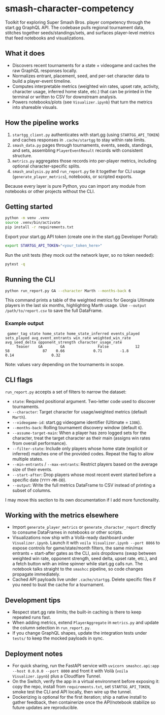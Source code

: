 # smash-character-competency

Toolkit for exploring Super Smash Bros. player competency through the start.gg GraphQL API. The codebase pulls regional tournament data, stitches together seeds/standings/sets, and surfaces player-level metrics that feed notebooks and visualizations.

## What it does

- Discovers recent tournaments for a state + videogame and caches the raw GraphQL responses locally.
- Normalizes entrant, placement, seed, and per-set character data to build a player-event timeline.
- Computes interpretable metrics (weighted win rates, upset rate, activity, character usage, inferred home state, etc.) that can be printed in the terminal or written to CSV for downstream analysis.
- Powers notebooks/plots (see `Visualizer.ipynb`) that turn the metrics into shareable visuals.

## How the pipeline works

1. `startgg_client.py` authenticates with start.gg (using `STARTGG_API_TOKEN`) and caches responses in `.cache/startgg` to stay within rate limits.
2. `smash_data.py` pages through tournaments, events, seeds, standings, and sets, assembling `PlayerEventResult` records with consistent structure.
3. `metrics.py` aggregates those records into per-player metrics, including optional character-specific splits.
4. `smash_analysis.py` and `run_report.py` tie it together for CLI usage (`generate_player_metrics`), notebooks, or scripted exports.

Because every layer is pure Python, you can import any module from notebooks or other projects without the CLI.

## Getting started

```bash
python -m venv .venv
source .venv/bin/activate
pip install -r requirements.txt
```

Export your start.gg API token (create one in the start.gg Developer Portal):

```bash
export STARTGG_API_TOKEN="<your_token_here>"
```

Run the unit tests (they mock out the network layer, so no token needed):

```bash
pytest -q
```

## Running the CLI

```bash
python run_report.py GA --character Marth --months-back 6
```

This command prints a table of the weighted metrics for Georgia Ultimate players in the last six months, highlighting Marth usage. Use `--output /path/to/report.csv` to save the full DataFrame.

### Example output

```
 gamer_tag state home_state home_state_inferred events_played sets_played avg_event_entrants win_rate weighted_win_rate avg_seed_delta opponent_strength character_usage_rate
     Teaser    GA        GA               False            12          58               87    0.66             0.71        -1.8              0.14                 0.32
```

Note: values vary depending on the tournaments in scope.

## CLI flags

`run_report.py` accepts a set of filters to narrow the dataset:

- `state`: Required positional argument. Two-letter code used to discover tournaments.
- `--character`: Target character for usage/weighted metrics (default `Marth`).
- `--videogame-id`: start.gg videogame identifier (Ultimate = `1386`).
- `--months-back`: Rolling tournament discovery window (default `6`).
- `--assume-target-main`: When a player has zero logged sets for the character, treat the target character as their main (assigns win rates from overall performance).
- `--filter-state`: Include only players whose home state (explicit or inferred) matches one of the provided codes. Repeat the flag to allow multiple states.
- `--min-entrants` / `--max-entrants`: Restrict players based on the average size of their events.
- `--start-after`: Drop players whose most recent event started before a specific date (`YYYY-MM-DD`).
- `--output`: Write the full metrics DataFrame to CSV instead of printing a subset of columns.

I may move this section to its own documentation if I add more functionality.

## Working with the metrics elsewhere

- Import `generate_player_metrics` or `generate_character_report` directly to consume DataFrames in notebooks or other scripts.
- Visualizations now ship with a Voilà-ready dashboard under `Visualizer.ipynb`. Launch it with `voila Visualizer.ipynb --port 8866` to expose controls for game/state/month filters, the same min/max entrants + start-after gates as the CLI, axis dropdowns (swap between weighted win rate, opponent strength, seed delta, upset rate, etc.), and a fetch button with an inline spinner while start.gg calls run. The notebook talks straight to the `smashcc` pipeline, so code changes propagate immediately.
- Cached API payloads live under `.cache/startgg`. Delete specific files if you need to bust the cache for a tournament.

## Development tips

- Respect start.gg rate limits; the built-in caching is there to keep repeated runs fast.
- When adding metrics, extend `PlayerAggregate` in `metrics.py` and update the column selection in `run_report.py`.
- If you change GraphQL shapes, update the integration tests under `tests/` to keep the mocked payloads in sync.

## Deployment notes

- For quick sharing, run the FastAPI service with `uvicorn smashcc.api:app --host 0.0.0.0 --port 8000` and front it with Voilà (`voila Visualizer.ipynb`) plus a Cloudflare Tunnel.
- On the Switch, verify the app in a virtual environment before exposing it: copy the repo, install from `requirements.txt`, set `STARTGG_API_TOKEN`, smoke test the CLI and API locally, then wire up the tunnel.
- Dockerizing is optional for the first iteration; ship a native install to gather feedback, then containerize once the API/notebook stabilize so future updates are reproducible.
